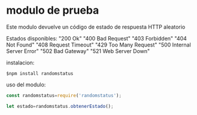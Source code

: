 # modulo de prueba

Este modulo devuelve un código de estado de respuesta HTTP aleatorio

Estados disponibles:
    "200 Ok"
    "400 Bad Request"
    "403 Forbidden"
    "404 Not Found"
    "408 Request Timeout"
    "429 Too Many Request"
    "500 Internal Server Error"
    "502 Bad Gateway"
    "521 Web Server Down"

instalacion:
```
$npm install randomstatus
```

uso del modulo:
```js
const randomstatus=require('randomstatus');

let estado=randomstatus.obtenerEstado();
```